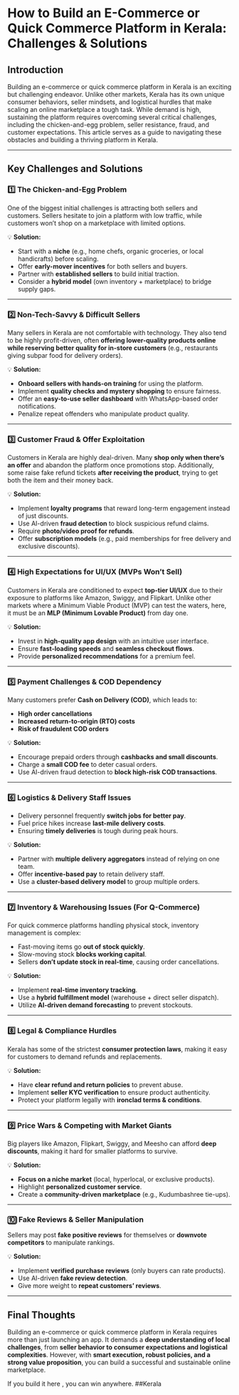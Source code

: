# **How to Build an E-Commerce or Quick Commerce Platform in Kerala: Challenges & Solutions**

## **Introduction**
Building an e-commerce or quick commerce platform in Kerala is an exciting but challenging endeavor. Unlike other markets, Kerala has its own unique consumer behaviors, seller mindsets, and logistical hurdles that make scaling an online marketplace a tough task. While demand is high, sustaining the platform requires overcoming several critical challenges, including the chicken-and-egg problem, seller resistance, fraud, and customer expectations. This article serves as a guide to navigating these obstacles and building a thriving platform in Kerala.

---

## **Key Challenges and Solutions**

### **1️⃣ The Chicken-and-Egg Problem**
One of the biggest initial challenges is attracting both sellers and customers. Sellers hesitate to join a platform with low traffic, while customers won’t shop on a marketplace with limited options.

💡 **Solution:**
- Start with a **niche** (e.g., home chefs, organic groceries, or local handicrafts) before scaling.
- Offer **early-mover incentives** for both sellers and buyers.
- Partner with **established sellers** to build initial traction.
- Consider a **hybrid model** (own inventory + marketplace) to bridge supply gaps.

---

### **2️⃣ Non-Tech-Savvy & Difficult Sellers**
Many sellers in Kerala are not comfortable with technology. They also tend to be highly profit-driven, often **offering lower-quality products online while reserving better quality for in-store customers** (e.g., restaurants giving subpar food for delivery orders).

💡 **Solution:**
- **Onboard sellers with hands-on training** for using the platform.
- Implement **quality checks and mystery shopping** to ensure fairness.
- Offer an **easy-to-use seller dashboard** with WhatsApp-based order notifications.
- Penalize repeat offenders who manipulate product quality.

---

### **3️⃣ Customer Fraud & Offer Exploitation**
Customers in Kerala are highly deal-driven. Many **shop only when there’s an offer** and abandon the platform once promotions stop. Additionally, some raise fake refund tickets **after receiving the product**, trying to get both the item and their money back.

💡 **Solution:**
- Implement **loyalty programs** that reward long-term engagement instead of just discounts.
- Use AI-driven **fraud detection** to block suspicious refund claims.
- Require **photo/video proof for refunds**.
- Offer **subscription models** (e.g., paid memberships for free delivery and exclusive discounts).

---

### **4️⃣ High Expectations for UI/UX (MVPs Won’t Sell)**
Customers in Kerala are conditioned to expect **top-tier UI/UX** due to their exposure to platforms like Amazon, Swiggy, and Flipkart. Unlike other markets where a Minimum Viable Product (MVP) can test the waters, here, it must be an **MLP (Minimum Lovable Product)** from day one.

💡 **Solution:**
- Invest in **high-quality app design** with an intuitive user interface.
- Ensure **fast-loading speeds** and **seamless checkout flows**.
- Provide **personalized recommendations** for a premium feel.

---

### **5️⃣ Payment Challenges & COD Dependency**
Many customers prefer **Cash on Delivery (COD)**, which leads to:
- **High order cancellations**
- **Increased return-to-origin (RTO) costs**
- **Risk of fraudulent COD orders**

💡 **Solution:**
- Encourage prepaid orders through **cashbacks and small discounts**.
- Charge a **small COD fee** to deter casual orders.
- Use AI-driven fraud detection to **block high-risk COD transactions**.

---

### **6️⃣ Logistics & Delivery Staff Issues**
- Delivery personnel frequently **switch jobs for better pay**.
- Fuel price hikes increase **last-mile delivery costs**.
- Ensuring **timely deliveries** is tough during peak hours.

💡 **Solution:**
- Partner with **multiple delivery aggregators** instead of relying on one team.
- Offer **incentive-based pay** to retain delivery staff.
- Use a **cluster-based delivery model** to group multiple orders.

---

### **7️⃣ Inventory & Warehousing Issues (For Q-Commerce)**
For quick commerce platforms handling physical stock, inventory management is complex:
- Fast-moving items go **out of stock quickly**.
- Slow-moving stock **blocks working capital**.
- Sellers **don’t update stock in real-time**, causing order cancellations.

💡 **Solution:**
- Implement **real-time inventory tracking**.
- Use a **hybrid fulfillment model** (warehouse + direct seller dispatch).
- Utilize **AI-driven demand forecasting** to prevent stockouts.

---

### **8️⃣ Legal & Compliance Hurdles**
Kerala has some of the strictest **consumer protection laws**, making it easy for customers to demand refunds and replacements.

💡 **Solution:**
- Have **clear refund and return policies** to prevent abuse.
- Implement **seller KYC verification** to ensure product authenticity.
- Protect your platform legally with **ironclad terms & conditions**.

---

### **9️⃣ Price Wars & Competing with Market Giants**
Big players like Amazon, Flipkart, Swiggy, and Meesho can afford **deep discounts**, making it hard for smaller platforms to survive.

💡 **Solution:**
- **Focus on a niche market** (local, hyperlocal, or exclusive products).
- Highlight **personalized customer service**.
- Create a **community-driven marketplace** (e.g., Kudumbashree tie-ups).

---

### **🔟 Fake Reviews & Seller Manipulation**
Sellers may post **fake positive reviews** for themselves or **downvote competitors** to manipulate rankings.

💡 **Solution:**
- Implement **verified purchase reviews** (only buyers can rate products).
- Use AI-driven **fake review detection**.
- Give more weight to **repeat customers’ reviews**.

---

## **Final Thoughts**
Building an e-commerce or quick commerce platform in Kerala requires more than just launching an app. It demands a **deep understanding of local challenges**, from **seller behavior to consumer expectations and logistical complexities**. However, with **smart execution, robust policies, and a strong value proposition**, you can build a successful and sustainable online marketplace.

If you build it here , you can win anywhere. ##Kerala

